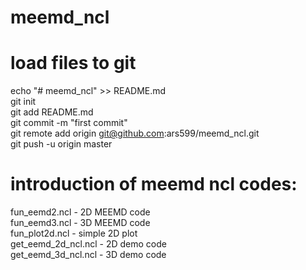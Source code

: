 # meemd_ncl
# load files to git
echo "# meemd_ncl" >> README.md </br>
git init </br>
git add README.md </br>
git commit -m "first commit" </br>
git remote add origin git@github.com:ars599/meemd_ncl.git </br>
git push -u origin master </br>

# introduction of meemd ncl codes:
fun_eemd2.ncl        - 2D MEEMD code </br>
fun_eemd3.ncl        - 3D MEEMD code </br>
fun_plot2d.ncl       - simple 2D plot </br>
get_eemd_2d_ncl.ncl  - 2D demo code </br>
get_eemd_3d_ncl.ncl  - 3D demo code </br>

